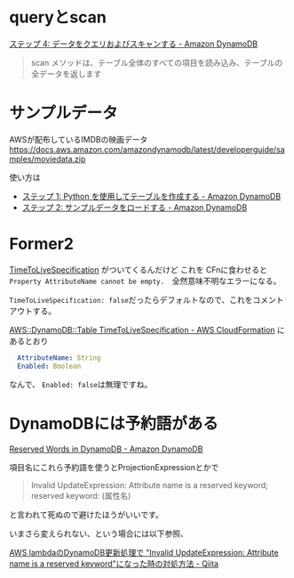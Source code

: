 
# queryとscan

[ステップ 4: データをクエリおよびスキャンする - Amazon DynamoDB](https://docs.aws.amazon.com/ja_jp/amazondynamodb/latest/developerguide/GettingStarted.Python.04.html)
> scan メソッドは、テーブル全体のすべての項目を読み込み、テーブルの全データを返します


# サンプルデータ

AWSが配布しているIMDBの映画データ
https://docs.aws.amazon.com/amazondynamodb/latest/developerguide/samples/moviedata.zip

使い方は

* [ステップ 1: Python を使用してテーブルを作成する - Amazon DynamoDB](https://docs.aws.amazon.com/ja_jp/ja_jp/amazondynamodb/latest/developerguide/GettingStarted.Python.01.html)
* [ステップ 2: サンプルデータをロードする \- Amazon DynamoDB](https://docs.aws.amazon.com/ja_jp/ja_jp/amazondynamodb/latest/developerguide/GettingStarted.Python.02.html)



# Former2

[TimeToLiveSpecification](https://docs.aws.amazon.com/ja_jp/AWSCloudFormation/latest/UserGuide/aws-resource-dynamodb-table.html#cfn-dynamodb-table-timetolivespecification)
がついてくるんだけど
これを CFnに食わせると `Property AttributeName cannot be empty.`　全然意味不明なエラーになる。

`TimeToLiveSpecification: false`だったらデフォルトなので、これをコメントアウトする。

[AWS::DynamoDB::Table TimeToLiveSpecification \- AWS CloudFormation](https://docs.aws.amazon.com/ja_jp/AWSCloudFormation/latest/UserGuide/aws-properties-dynamodb-timetolivespecification.html)
にあるとおり
```yaml
  AttributeName: String
  Enabled: Boolean
```
なんで、 `Enabled: false`は無理ですね。


# DynamoDBには予約語がある

[Reserved Words in DynamoDB - Amazon DynamoDB](https://docs.aws.amazon.com/amazondynamodb/latest/developerguide/ReservedWords.html)

項目名にこれら予約語を使うとProjectionExpressionとかで

> Invalid UpdateExpression: Attribute name is a reserved keyword; reserved keyword: (属性名)

と言われて死ぬので避けたほうがいいです。

いまさら変えられない、という場合には以下参照、

[AWS lambdaのDynamoDB更新処理で "Invalid UpdateExpression: Attribute name is a reserved keyword"になった時の対処方法 - Qiita](https://qiita.com/shimajiri/items/715c7da4467dd048c93f)
